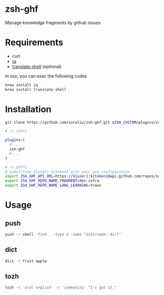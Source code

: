 # zsh-ghf

Manage knowledge fragments by github issues

# Requirements

- curl
- [jq](https://stedolan.github.io/jq/download)
- [translate-shell](https://github.com/soimort/translate-shell#installation) (optional)

In osx, you can exec the following codes

```bash
brew install jq
brew install translate-shell
```

# Installation

```bash
git clone https://github.com/soraliu/zsh-ghf.git $ZSH_CUSTOM/plugins/zsh-ghf
```

```bash
# ~/.zshrc

plugins=(
  # ...
  zsh-ghf
  # ...
)

# ~/.ghfrc
# substitute ${user} ${token} with your own configuration
export ZSH_GHF_API_URL=https://${user}:${token}@api.github.com/repos/soraliu
export ZSH_GHF_REPO_NAME_FRAGMENT=dev-infra
export ZSH_GHF_REPO_NAME_LANG_LEARNING=trans
```

# Usage

## push

```bash
push -t shell 'find . -type d -name "${dirname:-dir}"'
```

## dict

```bash
dict -t fruit apple
```

## tozh

```bash
tozh -t 'oral english' -t 'community' "I'v got it."
```
